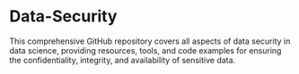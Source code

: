 # Data-Security
This comprehensive GitHub repository covers all aspects of data security in data science, providing resources, tools, and code examples for ensuring the confidentiality, integrity, and availability of sensitive data.
